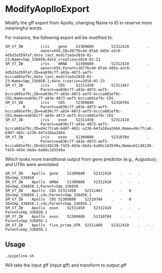 # ModifyAoplloExport

Modify the gff export from Apollo, changing Name to ID to reserve more meaningful words. 

For instance, the following export will be modified to:

~~~~~~
SM_V7_ZW        iris    gene    52309880        52312410        .       -       .       owner=XXX;ID=38776c44-0fa6-4d5e-a3c0-4d5d3a359faf;date_last_modified=2018-01-23;Name=Smp_336850;date_creation=2018-01-23
SM_V7_ZW        iris    mRNA    52309880        52312410        .       -       .       owner=XXX;Parent=38776c44-0fa6-4d5e-a3c0-4d5d3a359faf;ID=ea036c7f-a83e-4873-aef5-bccca601ef9c;date_last_modified=2018-01-23;Name=Smp_336850.1;date_creation=2018-01-23
SM_V7_ZW        iris    CDS     52311450        52311467        .       -       0       Parent=ea036c7f-a83e-4873-aef5-bccca601ef9c;ID=ea036c7f-a83e-4873-aef5-bccca601ef9c-CDS;Name=ea036c7f-a83e-4873-aef5-bccca601ef9c-CDS
SM_V7_ZW        iris    CDS     52309880        52310784        .       -       0       Parent=ea036c7f-a83e-4873-aef5-bccca601ef9c;ID=ea036c7f-a83e-4873-aef5-bccca601ef9c-CDS;Name=ea036c7f-a83e-4873-aef5-bccca601ef9c-CDS
SM_V7_ZW        iris    exon    52311450        52312410        .       -       .       Parent=ea036c7f-a83e-4873-aef5-bccca601ef9c;ID=d4c7fca8-6407-402c-a230-647a10aa24b4;Name=d4c7fca8-6407-402c-a230-647a10aa24b4
SM_V7_ZW        iris    exon    52309880        52310784        .       -       .       Parent=ea036c7f-a83e-4873-aef5-bccca601ef9c;ID=61148130-f429-443e-bbda-6a8dc1d3549a;Name=61148130-f429-443e-bbda-6a8dc1d3549a
~~~~~~

Which looks more tranditional output from gene predictor (e.g., Augustus), and UTRs were annotated:

~~~~~~
SM_V7_ZW	Apollo	gene	52309880	52312410	.	-	.	ID=Smp_336850
SM_V7_ZW	Apollo	mRNA	52309880	52312410	.	-	.	ID=Smp_336850.1;Parent=Smp_336850
SM_V7_ZW	Apollo	CDS	52311450	52311467	.	-	0	ID=Smp_336850.1.cds;Parent=Smp_336850.1
SM_V7_ZW	Apollo	CDS	52309880	52310784	.	-	0	ID=Smp_336850.1.cds;Parent=Smp_336850.1
SM_V7_ZW	Apollo	exon	52311450	52312410	.	-	.	Parent=Smp_336850.1
SM_V7_ZW	Apollo	exon	52309880	52310784	.	-	.	Parent=Smp_336850.1
SM_V7_ZW	Apollo	five_prime_UTR	52311468	52312410	.	- .	Parent=Smp_336850.1
~~~~~~

## Usage

~~~~~~
./pipeline.sh
~~~~~~

Will take the input gff (input.gff) and transform to output.gff
